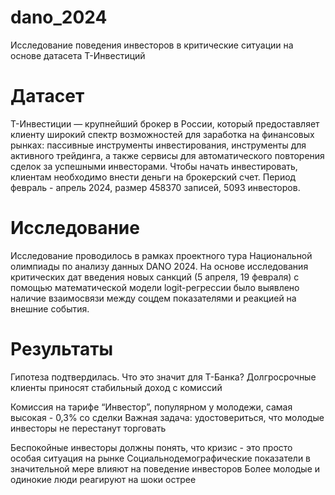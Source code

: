 # dano_2024
Исследование поведения инвесторов в критические ситуации на основе датасета Т-Инвестиций 
# Датасет
Т-Инвестиции — крупнейший брокер в России, который предоставляет клиенту
широкий спектр возможностей для заработка на финансовых рынках: пассивные
инструменты инвестирования, инструменты для активного трейдинга, а также сервисы
для автоматического повторения сделок за успешными инвесторами. Чтобы начать
инвестировать, клиентам необходимо внести деньги на брокерский счет. 
Период февраль - апрель 2024, размер 458370 записей, 5093 инвесторов.
# Исследование
Исследование проводилось в рамках проектного тура Национальной олимпиады по анализу данных DANO 2024.
На основе исследования критических дат введения новых санкций (5 апреля, 19 февраля) с помощью математической модели logit-регрессии было выявлено наличие взаимосвязи между соцдем показателями и реакцией на внешние события. 
# Результаты
Гипотеза подтвердилась. Что это значит для Т-Банка?
Долгросрочные клиенты приносят стабильный доход с комиссий

Комиссия на тарифе “Инвестор”, популярном у молодежи, самая высокая - 0,3% со сделки
Важная задача: удостовериться, что молодые инвесторы не перестанут торговать

Беспокойные инвесторы должны понять, что кризис - это просто особая ситуация на рынке
Социальнодемографические показатели в значительной мере влияют на
поведение инвесторов
Более молодые и одинокие люди реагируют на шоки острее
